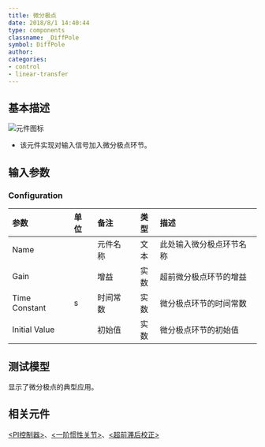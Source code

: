 ```yaml
---
title: 微分极点
date: 2018/8/1 14:40:44
type: components
classname: _DiffPole
symbol: DiffPole
author: 
categories: 
- control
- linear-transfer
---
```

## <span id="comp_desc">基本描述</span>
![元件图标]()

+ 该元件实现对输入信号加入微分极点环节。

## <span id="comp_params">输入参数</span>
### <span id="comp_params_group_Configuration">Configuration</span>
| 参数 | 单位 | 备注 | 类型 | 描述 |
| :--- | :--- | :--- | :--: | :--- |
| <span id="comp_params_param_Name">Name</span> |  | 元件名称 | 文本 | 此处输入微分极点环节名称 |
| <span id="comp_params_param_G">Gain</span> |  | 增益 | 实数 | 超前微分极点环节的增益 |
| <span id="comp_params_param_T">Time Constant</span> | s | 时间常数 | 实数 | 微分极点环节的时间常数 |
| <span id="comp_params_param_Init">Initial Value</span> |  | 初始值 | 实数 | 微分极点环节的初始值 |

[Name]: #comp_params_param_Name "Name"
[Gain]: #comp_params_param_G "Gain"
[Time Constant]: #comp_params_param_T "Time Constant"
[Initial Value]: #comp_params_param_Init "Initial Value"

## <span id="comp_example">测试模型</span>
[<test DiffPole>](<test link>)显示了微分极点的典型应用。

## <span id="comp_seealso">相关元件</span>
[<PI控制器>](<test link>)、[<一阶惯性关节>](<test link>)、[<超前滞后校正>](<test link>)



